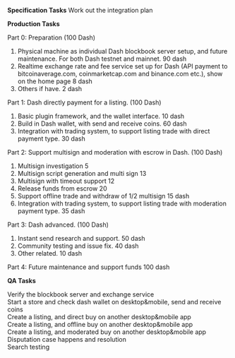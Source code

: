 
**Specification Tasks**
Work out the integration plan


**Production Tasks**

Part 0: Preparation (100 Dash)
1. Physical machine as individual Dash blockbook server setup, and future maintenance. For both Dash testnet and mainnet. 90 dash
2. Realtime exchange rate and fee service set up for Dash (API payment to bitcoinaverage.com, coinmarketcap.com and binance.com etc.), show on the home page 8 dash
3. Others if have. 2 dash

Part 1: Dash directly payment for a listing. (100 Dash)
1. Basic plugin framework, and the wallet interface. 10 dash
2. Build in Dash wallet, with send and receive coins. 60 dash
3. Integration with trading system, to support listing trade with direct payment type. 30 dash

Part 2: Support multisign and moderation with escrow in Dash. (100 Dash)
1. Multisign investigation 5
2. Multisign script generation and multi sign 13
3. Multisign with timeout support 12
4. Release funds from escrow 20
5. Support offline trade and withdraw of 1/2 multisign 15 dash
6. Integration with trading system, to support listing trade with moderation payment type. 35 dash

Part 3: Dash advanced. (100 Dash)
1. Instant send research and support. 50 dash
2. Community testing and issue fix. 40 dash
3. Other related. 10 dash

Part 4: Future maintenance and support funds 100 dash


**QA Tasks**

Verify the blockbook server and exchange service  
Start a store and check dash wallet on desktop&mobile, send and receive coins  
Create a listing, and direct buy on another desktop&mobile app  
Create a listing, and offline buy on another desktop&mobile app  
Create a listing, and moderated buy on another desktop&mobile app  
Disputation case happens and resolution  
Search testing  
